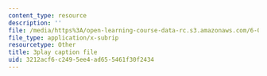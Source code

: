 ```yaml
---
content_type: resource
description: ''
file: /media/https%3A/open-learning-course-data-rc.s3.amazonaws.com/6-004-computation-structures-spring-2017/3212acf6c2495ee4ad655461f30f2434_IE9cFQ9b33U.vtt
file_type: application/x-subrip
resourcetype: Other
title: 3play caption file
uid: 3212acf6-c249-5ee4-ad65-5461f30f2434
---
```

